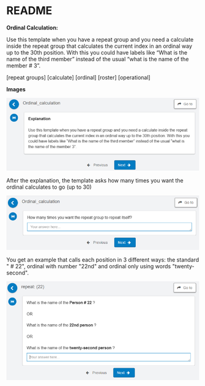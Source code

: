 # README

**Ordinal Calculation:**

Use this template when you have a repeat group and you need a calculate inside the repeat group that calculates the current index in an ordinal way up to the 30th position. With this you could have labels like “What is the name of the third member” instead of the usual “what is the name of the member # 3”.

[repeat groups] [calculate] [ordinal] [roster] [operational]



**Images**

<img src="https://github.com/PovertyAction/SurveyCTO-Templates/blob/master/Ordinal_calculation/1_ordinal_calculation.png" width="600" />

After the explanation, the template asks how many times you want the ordinal calculates to go (up to 30)

<img src="https://github.com/PovertyAction/SurveyCTO-Templates/blob/master/Ordinal_calculation/2_ordinal_calculation.png" width="600" />

You get an example that calls each position in 3 different ways: the standard " # 22", ordinal with number "22nd" and ordinal only using words "twenty-second". 

<img src="https://github.com/PovertyAction/SurveyCTO-Templates/blob/master/Ordinal_calculation/3_ordinal_calculation.png" width="600" />
